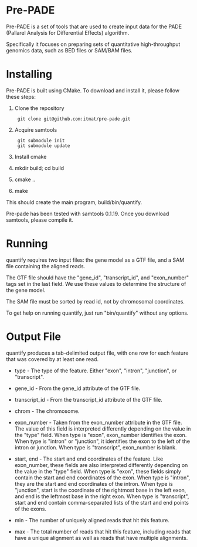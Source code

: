 Pre-PADE
========

Pre-PADE is a set of tools that are used to create input data for the
PADE (Pallarel Analysis for Differential Effects) algorithm.

Specifically it focuses on preparing sets of quantitative
high-throughput genomics data, such as BED files or SAM/BAM files.

Installing
==========

Pre-PADE is built using CMake. To download and install it, please
follow these steps:

1. Clone the repository

        git clone git@github.com:itmat/pre-pade.git

2. Acquire samtools

        git submodule init
        git submodule update

3. Install cmake
4. mkdir build; cd build
5. cmake ..
6. make

This should create the main program, build/bin/quantify.

Pre-pade has been tested with samtools 0.1.19. Once you download
samtools, please compile it.

Running
=======

quantify requires two input files: the gene model as a GTF file, and a
SAM file containing the aligned reads.

The GTF file should have the "gene_id", "transcript_id", and
"exon_number" tags set in the last field. We use these values to
determine the structure of the gene model.

The SAM file must be sorted by read id, not by chromosomal
coordinates.

To get help on running quantify, just run "bin/quantify" without any
options.

Output File
===========

quantify produces a tab-delimited output file, with one row for each
feature that was covered by at least one read.

* type - The type of the feature. Either "exon", "intron", "junction",
  or "transcript".

* gene_id - From the gene_id attribute of the GTF file.

* transcript_id - From the transcript_id attribute of the GTF file.

* chrom - The chromosome.

* exon_number - Taken from the exon_number attribute in the GTF
  file. The value of this field is interpreted differently depending
  on the value in the "type" field. When type is "exon", exon_number
  identifies the exon. When type is "intron" or "junction", it
  identifies the exon to the left of the intron or junction. When type
  is "transcript", exon_number is blank.

* start, end - The start and end coordinates of the feature. Like
  exon_number, these fields are also interpreted differently depending
  on the value in the "type" field. When type is "exon", these fields
  simply contain the start and end coordinates of the exon. When type
  is "intron", they are the start and end coordinates of the
  intron. When type is "junction", start is the coordinate of the
  rightmost base in the left exon, and end is the leftmost base in the
  right exon. When type is "transcript", start and end contain
  comma-separated lists of the start and end points of the exons.

* min - The number of uniquely aligned reads that hit this feature.

* max - The total number of reads that hit this feature, including
  reads that have a unique alignment as well as reads that have
  multiple alignments.

